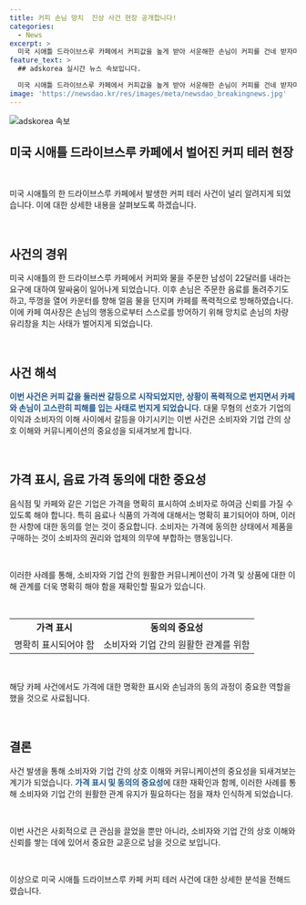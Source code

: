```yaml
---
title: 커피 손님 망치  진상 사건 현장 공개합니다!
categories:
  - News
excerpt: >
  미국 시애틀 드라이브스루 카페에서 커피값을 높게 받아 서운해한 손님이 커피를 건네 받자마자 던지는 사건이 발생했습니다. 말다툼 끝에 커피를 뿌리며 창문을 깨는 등의 행동을 한 손님에게 카페 여사장이 망치로 창문을 치는 사태로 이어졌습니다. 이후 경찰이 출동하며 여사장은 손님을 폭행 혐의로 고소했습니다. 해당 사건은 남성이 커피값을 몰랐다는 주장과 카페의 자기방어를 둘러싸고 논란이 일고 있습니다.
feature_text: >
  ## adskorea 실시간 뉴스 속보입니다.

  미국 시애틀 드라이브스루 카페에서 커피값을 높게 받아 서운해한 손님이 커피를 건네 받자마자 던지는 사건이 발생했습니다. 말다툼 끝에 커피를 뿌리며 창문을 깨는 등의 행동을 한 손님에게 카페 여사장이 망치로 창문을 치는 사태로 이어졌습니다. 이후 경찰이 출동하며 여사장은 손님을 폭행 혐의로 고소했습니다. 해당 사건은 남성이 커피값을 몰랐다는 주장과 카페의 자기방어를 둘러싸고 논란이 일고 있습니다.
image: 'https://newsdao.kr/res/images/meta/newsdao_breakingnews.jpg'
---
```


<p><img src="https://newsdao.kr/res/images/meta/newsdao_breakingnews.jpg" alt="adskorea 속보" /></p>

<h2 data-ke-size="size26">미국 시애틀 드라이브스루 카페에서 벌어진 커피 테러 현장</h2>

<p data-ke-size="size16">&nbsp;</p>

<p>미국 시애틀의 한 드라이브스루 카페에서 발생한 커피 테러 사건이 널리 알려지게 되었습니다. 이에 대한 상세한 내용을 살펴보도록 하겠습니다.</p>

<p data-ke-size="size16">&nbsp;</p>

<h2 data-ke-size="size24">사건의 경위</h2>

<p>미국 시애틀의 한 드라이브스루 카페에서 커피와 물을 주문한 남성이 22달러를 내라는 요구에 대하여 말싸움이 일어나게 되었습니다. 이후 손님은 주문한 음료를 돌려주기도 하고, 뚜껑을 열어 카운터를 향해 얼음 물을 던지며 카페를 폭력적으로 방해하였습니다. 이에 카페 여사장은 손님의 행동으로부터 스스로를 방어하기 위해 망치로 손님의 차량 유리창을 치는 사태가 벌어지게 되었습니다.</p>

<p data-ke-size="size16">&nbsp;</p>

<h2 data-ke-size="size24">사건 해석</h2>

<p><b><span style="color: #1a5490;">이번 사건은 커피 값을 둘러싼 갈등으로 시작되었지만, 상황이 폭력적으로 번지면서 카페와 손님이 고스란히 피해를 입는 사태로 번지게 되었습니다.</span></b> 대물 무혐의 선호가 기업의 이익과 소비자의 이해 사이에서 갈등을 야기시키는 이번 사건은 소비자와 기업 간의 상호 이해와 커뮤니케이션의 중요성을 되새겨보게 합니다.</p>

<p data-ke-size="size16">&nbsp;</p>

<h2 data-ke-size="size24">가격 표시, 음료 가격 동의에 대한 중요성</h2>

<p>음식점 및 카페와 같은 기업은 가격을 명확히 표시하여 소비자로 하여금 신뢰를 가질 수 있도록 해야 합니다. 특히 음료나 식품의 가격에 대해서는 명확히 표기되어야 하며, 이러한 사항에 대한 동의를 얻는 것이 중요합니다. 소비자는 가격에 동의한 상태에서 제품을 구매하는 것이 소비자의 권리와 업체의 의무에 부합하는 행동입니다.</p>

<p data-ke-size="size16">&nbsp;</p>

<p>이러한 사례를 통해, 소비자와 기업 간의 원활한 커뮤니케이션이 가격 및 상품에 대한 이해 관계를 더욱 명확히 해야 함을 재확인할 필요가 있습니다.</p>

<p data-ke-size="size16">&nbsp;</p>

<table>
    <tr>
        <td style="text-align: center; height: 17px;"><b>가격 표시</b></td>
        <td style="text-align: center; height: 17px;"><b>동의의 중요성</b></td>
    </tr>
    <tr>
        <td style="text-align: center; height: 17px;">명확히 표시되어야 함</td>
        <td style="text-align: center; height: 17px;">소비자와 기업 간의 원활한 관계를 위함</td>
    </tr>
</table>

<p data-ke-size="size16">&nbsp;</p>

<p>해당 카페 사건에서도 가격에 대한 명확한 표시와 손님과의 동의 과정이 중요한 역할을 했을 것으로 사료됩니다.</p>

<p data-ke-size="size16">&nbsp;</p>

<h2 data-ke-size="size24">결론</h2>

<p>사건 발생을 통해 소비자와 기업 간의 상호 이해와 커뮤니케이션의 중요성을 되새겨보는 계기가 되었습니다. <b><span style="color: #1a5490;">가격 표시 및 동의의 중요성</span></b>에 대한 재확인과 함께, 이러한 사례를 통해 소비자와 기업 간의 원활한 관계 유지가 필요하다는 점을 재차 인식하게 되었습니다.</p>

<p data-ke-size="size16">&nbsp;</p>

<p>이번 사건은 사회적으로 큰 관심을 끌었을 뿐만 아니라, 소비자와 기업 간의 상호 이해와 신뢰를 쌓는 데에 있어서 중요한 교훈으로 남을 것으로 보입니다.</p>

<p data-ke-size="size16">&nbsp;</p>

<p>이상으로 미국 시애틀 드라이브스루 카페 커피 테러 사건에 대한 상세한 분석을 전해드렸습니다.</p>

